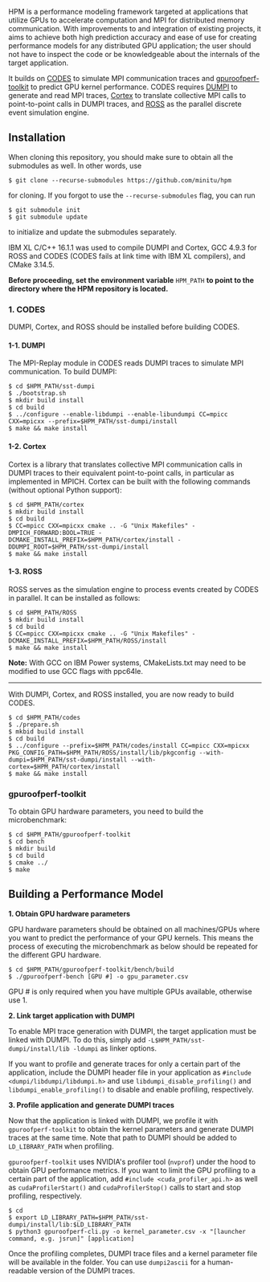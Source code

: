 HPM is a performance modeling framework targeted at applications that utilize
GPUs to accelerate computation and MPI for distributed memory communication.
With improvements to and integration of existing projects, it aims to achieve
both high prediction accuracy and ease of use for creating performance models
for any distributed GPU application; the user should not have to inspect the
code or be knowledgeable about the internals of the target application.

It builds on [CODES](https://github.com/minitu/codes) to simulate MPI
communication traces and
[gpuroofperf-toolkit](https://github.com/minitu/gpuroofperf-toolkit) to predict
GPU kernel performance. CODES requires
[DUMPI](https://github.com/minitu/sst-dumpi) to generate and read MPI traces,
[Cortex](https://github.com/minitu/dumpi-cortex) to translate collective MPI
calls to point-to-point calls in DUMPI traces, and
[ROSS](https://github.com/ROSS-org/ROSS) as the parallel discrete event
simulation engine.

## Installation

When cloning this repository, you should make sure to obtain all the submodules
as well. In other words, use

```
$ git clone --recurse-submodules https://github.com/minitu/hpm
```

for cloning. If you forgot to use the `--recurse-submodules` flag, you can run

```
$ git submodule init
$ git submodule update
```

to initialize and update the submodules separately.

IBM XL C/C++ 16.1.1 was used to compile DUMPI and Cortex, GCC 4.9.3 for ROSS
and CODES (CODES fails at link time with IBM XL compilers), and CMake 3.14.5.

**Before proceeding, set the environment variable** `HPM_PATH` **to point to
the directory where the HPM repository is located.**

### 1. CODES

DUMPI, Cortex, and ROSS should be installed before building CODES.

#### 1-1. DUMPI

The MPI-Replay module in CODES reads DUMPI traces to simulate MPI communication.
To build DUMPI:

```
$ cd $HPM_PATH/sst-dumpi
$ ./bootstrap.sh
$ mkdir build install
$ cd build
$ ../configure --enable-libdumpi --enable-libundumpi CC=mpicc CXX=mpicxx --prefix=$HPM_PATH/sst-dumpi/install
$ make && make install
```

#### 1-2. Cortex

Cortex is a library that translates collective MPI communication calls in DUMPI
traces to their equivalent point-to-point calls, in particular as implemented
in MPICH.
Cortex can be built with the following commands (without optional Python support):

```
$ cd $HPM_PATH/cortex
$ mkdir build install
$ cd build
$ CC=mpicc CXX=mpicxx cmake .. -G "Unix Makefiles" -DMPICH_FORWARD:BOOL=TRUE -DCMAKE_INSTALL_PREFIX=$HPM_PATH/cortex/install -DDUMPI_ROOT=$HPM_PATH/sst-dumpi/install
$ make && make install
```

#### 1-3. ROSS

ROSS serves as the simulation engine to process events created by CODES in
parallel. It can be installed as follows:

```
$ cd $HPM_PATH/ROSS
$ mkdir build install
$ cd build
$ CC=mpicc CXX=mpicxx cmake .. -G "Unix Makefiles" -DCMAKE_INSTALL_PREFIX=$HPM_PATH/ROSS/install
$ make && make install
```

**Note:** With GCC on IBM Power systems, CMakeLists.txt may need to be modified to use GCC flags with ppc64le.

---

With DUMPI, Cortex, and ROSS installed, you are now ready to build CODES.

```
$ cd $HPM_PATH/codes
$ ./prepare.sh
$ mkbid build install
$ cd build
$ ../configure --prefix=$HPM_PATH/codes/install CC=mpicc CXX=mpicxx PKG_CONFIG_PATH=$HPM_PATH/ROSS/install/lib/pkgconfig --with-dumpi=$HPM_PATH/sst-dumpi/install --with-cortex=$HPM_PATH/cortex/install
$ make && make install
```

### gpuroofperf-toolkit

To obtain GPU hardware parameters, you need to build the microbenchmark:

```
$ cd $HPM_PATH/gpuroofperf-toolkit
$ cd bench
$ mkdir build
$ cd build
$ cmake ../
$ make
```

## Building a Performance Model

**1. Obtain GPU hardware parameters**

GPU hardware parameters should be obtained on all machines/GPUs where you want
to predict the performance of your GPU kernels. This means the process of
executing the microbenchmark as below should be repeated for the different GPU
hardware.

```
$ cd $HPM_PATH/gpuroofperf-toolkit/bench/build
$ ./gpuroofperf-bench [GPU #] -o gpu_parameter.csv
```

GPU # is only required when you have multiple GPUs available, otherwise use 1.

**2. Link target application with DUMPI**

To enable MPI trace generation with DUMPI, the target application must be linked
with DUMPI. To do this, simply add `-L$HPM_PATH/sst-dumpi/install/lib -ldumpi`
as linker options.

If you want to profile and generate traces for only a certain part of the
application, include the DUMPI header file in your application as
`#include <dumpi/libdumpi/libdumpi.h>` and use `libdumpi_disable_profiling()`
and `libdumpi_enable_profiling()` to disable and enable profiling, respectively.

**3. Profile application and generate DUMPI traces**

Now that the application is linked with DUMPI, we profile it with
`gpuroofperf-toolkit` to obtain the kernel parameters and generate DUMPI traces
at the same time. Note that path to DUMPI should be added to `LD_LIBRARY_PATH`
when profiling.

`gpuroofperf-toolkit` uses NVIDIA's profiler tool (`nvprof`) under the hood
to obtain GPU performance metrics. If you want to limit the GPU profiling to a
certain part of the application, add `#include <cuda_profiler_api.h>` as well as
`cudaProfilerStart()` and `cudaProfilerStop()` calls to start and stop
profiling, respectively.

```
$ cd
$ export LD_LIBRARY_PATH=$HPM_PATH/sst-dumpi/install/lib:$LD_LIBRARY_PATH
$ python3 gpuroofperf-cli.py -o kernel_parameter.csv -x "[launcher command, e.g. jsrun]" [application]
```

Once the profiling completes, DUMPI trace files and a kernel parameter file
will be available in the folder. You can use `dumpi2ascii` for a human-readable
version of the DUMPI traces.
